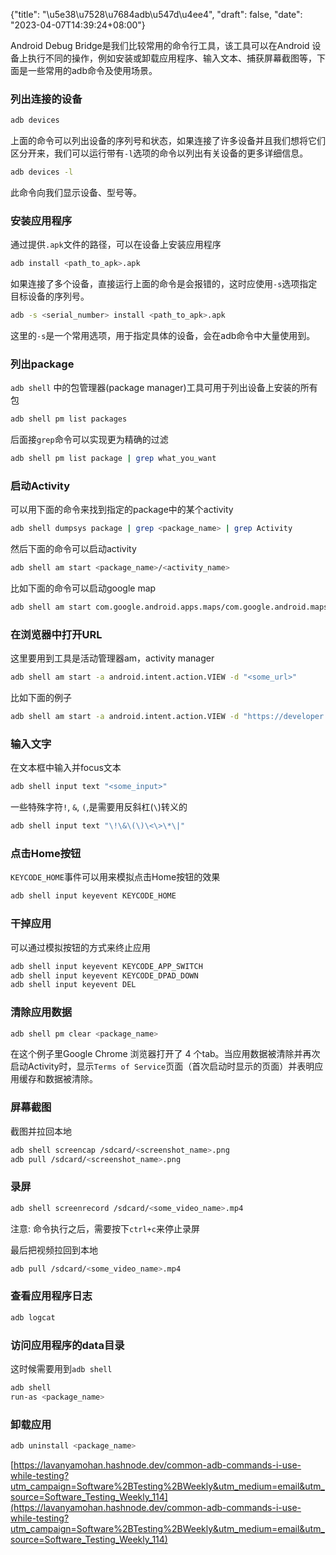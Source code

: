 {"title": "\u5e38\u7528\u7684adb\u547d\u4ee4", "draft": false, "date": "2023-04-07T14:39:24+08:00"}

Android Debug Bridge是我们比较常用的命令行工具，该工具可以在Android 设备上执行不同的操作，例如安装或卸载应用程序、输入文本、捕获屏幕截图等，下面是一些常用的adb命令及使用场景。

### ****列出连接的设备****

```bash
adb devices
```

 上面的命令可以列出设备的序列号和状态，如果连接了许多设备并且我们想将它们区分开来，我们可以运行带有`-l`选项的命令以列出有关设备的更多详细信息。

```bash
adb devices -l
```

此命令向我们显示设备、型号等。

### ****安装应用程序****

通过提供`.apk`文件的路径，可以在设备上安装应用程序

```bash
adb install <path_to_apk>.apk
```

如果连接了多个设备，直接运行上面的命令是会报错的，这时应使用`-s`选项指定目标设备的序列号。

```bash
adb -s <serial_number> install <path_to_apk>.apk
```

这里的`-s`是一个常用选项，用于指定具体的设备，会在adb命令中大量使用到。

### ****列出package****

`adb shell` 中的包管理器(package manager)工具可用于列出设备上安装的所有包

```bash
adb shell pm list packages
```

后面接`grep`命令可以实现更为精确的过滤

```bash
adb shell pm list package | grep what_you_want
```

### 启动****Activity****

可以用下面的命令来找到指定的package中的某个activity

```bash
adb shell dumpsys package | grep <package_name> | grep Activity
```

然后下面的命令可以启动activity

```bash
adb shell am start <package_name>/<activity_name>
```

比如下面的命令可以启动google map

```bash
adb shell am start com.google.android.apps.maps/com.google.android.maps.MapsActivity
```

### ****在浏览器中打开URL****

这里要用到工具是活动管理器am，activity manager

```bash
adb shell am start -a android.intent.action.VIEW -d "<some_url>"
```

比如下面的例子

```bash
adb shell am start -a android.intent.action.VIEW -d "https://developer.android.com/docs"
```

### 输入文字

在文本框中输入并focus文本

```bash
adb shell input text "<some_input>"
```

一些特殊字符`!`, `&`, `(`,是需要用反斜杠(`\`)转义的

```bash
adb shell input text "\!\&\(\)\<\>\*\|"
```

### 点击Home按钮

`KEYCODE_HOME`事件可以用来模拟点击Home按钮的效果

```bash
adb shell input keyevent KEYCODE_HOME
```

### 干掉应用

可以通过模拟按钮的方式来终止应用

```bash
adb shell input keyevent KEYCODE_APP_SWITCH
adb shell input keyevent KEYCODE_DPAD_DOWN
adb shell input keyevent DEL
```

### 清除应用数据

```bash
adb shell pm clear <package_name>
```

在这个例子里Google Chrome 浏览器打开了 4 个tab。当应用数据被清除并再次启动Activity时，显示`Terms of Service`页面（首次启动时显示的页面）并表明应用缓存和数据被清除。

### 屏幕截图

截图并拉回本地

```bash
adb shell screencap /sdcard/<screenshot_name>.png
adb pull /sdcard/<screenshot_name>.png
```

### 录屏

```bash
adb shell screenrecord /sdcard/<some_video_name>.mp4
```

注意: 命令执行之后，需要按下`ctrl+c`来停止录屏

最后把视频拉回到本地

```bash
adb pull /sdcard/<some_video_name>.mp4
```

### 查看应用程序日志

```bash
adb logcat
```

### 访问应用程序的data目录

这时候需要用到`adb shell`

```bash
adb shell
run-as <package_name>
```

### 卸载应用

```bash
adb uninstall <package_name>
```

[https://lavanyamohan.hashnode.dev/common-adb-commands-i-use-while-testing?utm_campaign=Software%2BTesting%2BWeekly&utm_medium=email&utm_source=Software_Testing_Weekly_114](https://lavanyamohan.hashnode.dev/common-adb-commands-i-use-while-testing?utm_campaign=Software%2BTesting%2BWeekly&utm_medium=email&utm_source=Software_Testing_Weekly_114)